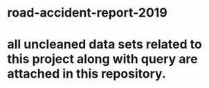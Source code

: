 # road-accident-report-2019
# all uncleaned data sets related to this project along with query are attached in this repository.

